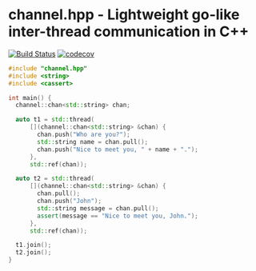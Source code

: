 # channel.hpp - Lightweight go-like inter-thread communication in C++

[![Build Status](https://travis-ci.org/TakagiY/channel.hpp.svg?branch=master)](https://travis-ci.org/TakagiY/channel.hpp)
[![codecov](https://codecov.io/gh/TakagiY/channel.hpp/branch/master/graph/badge.svg)](https://codecov.io/gh/TakagiY/channel.hpp)

```C++
#include "channel.hpp"
#include <string>
#include <cassert>

int main() {
  channel::chan<std::string> chan;

  auto t1 = std::thread(
      [](channel::chan<std::string> &chan) {
        chan.push("Who are you?");
        std::string name = chan.pull();
        chan.push("Nice to meet you, " + name + ".");
      },
      std::ref(chan));

  auto t2 = std::thread(
      [](channel::chan<std::string> &chan) {
        chan.pull();
        chan.push("John");
        std::string message = chan.pull();
        assert(message == "Nice to meet you, John.");
      },
      std::ref(chan));

  t1.join();
  t2.join();
}
```


